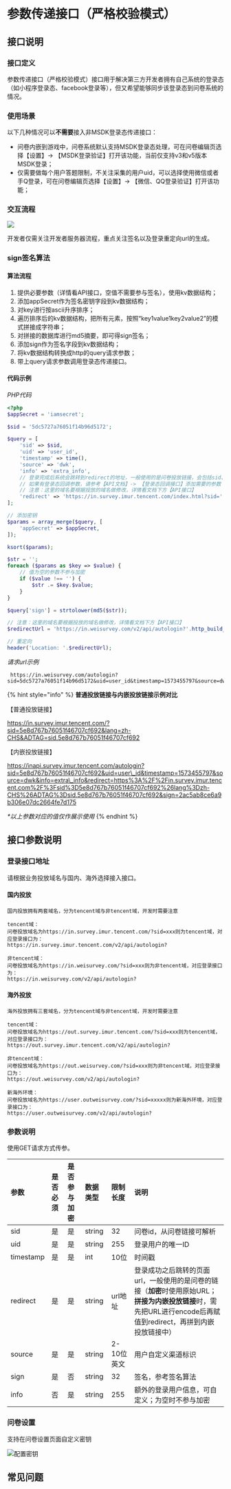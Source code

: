 # 参数传递接口（严格校验模式）

## 接口说明

### 接口定义

参数传递接口（严格校验模式）接口用于解决第三方开发者拥有自己系统的登录态（如小程序登录态、facebook登录等），但又希望能够同步该登录态到问卷系统的情况。

### 使用场景

以下几种情况可以**不需要**接入非MSDK登录态传递接口：

* 问卷内嵌到游戏中，问卷系统默认支持MSDK登录态处理，可在问卷编辑页选择【设置】-&gt; 【MSDK登录验证】打开该功能，当前仅支持v3和v5版本MSDK登录；
* 仅需要做每个用户答题限制，不关注采集的用户uid，可以选择使用微信或者手Q登录，可在问卷编辑页选择【设置】-&gt; 【微信、QQ登录验证】打开该功能；

### 交互流程

![](../.gitbook/assets/login_uml.jpg)

开发者仅需关注开发者服务器流程，重点关注签名以及登录重定向url的生成。

### sign签名算法

#### **算法流程**

1. 提供必要参数（详情看API接口，空值不需要参与签名），使用kv数据结构；
2. 添加appSecret作为签名密钥字段到kv数据结构；
3. 对key进行按ascii升序排序；
4. 遍历排序后的kv数据结构，把所有元素，按照“key1value1key2value2”的模式拼接成字符串；
5. 对拼接的数据库进行md5摘要，即可得sign签名；
6. 添加sign作为签名字段到kv数据结构；
7. 将kv数据结构转换成http的query请求参数；
8. 带上query请求参数调用登录态传递接口。

#### **代码示例**

_PHP代码_

```php
<?php
$appSecret = 'iamsecret';

$sid = '5dc5727a76051f14b96d5172';

$query = [
    'sid' => $sid,
    'uid' => 'user_id',
    'timestamp' => time(),
    'source' => 'dwk',
    'info' => 'extra_info',
    // 登录完成后系统会跳转到redirect的地址，一般使用的是问卷投放链接，会包括sid、lang内容
    // 如果有登录态回调参数，请参考【API文档】-> 【登录态回调接口】添加需要的参数
    // 注意：这里的域名要根据投放的域名做修改，详情看文档下方【API接口】
    'redirect' => 'https://in.survey.imur.tencent.com/index.html?sid='.$sid,
];

// 添加密钥
$params = array_merge($query, [
    'appSecret' => $appSecret,
]);

ksort($params);

$str = '';
foreach ($params as $key => $value) {
    // 值为空的参数不参与加密
    if ($value !== '') {
        $str .= $key.$value;
    }
}

$query['sign'] = strtolower(md5($str));

// 注意：这里的域名要根据投放的域名做修改，详情看文档下方【API接口】
$redirectUrl = 'https://in.weisurvey.com/v2/api/autologin?'.http_build_query($query);

// 重定向
header('Location: '.$redirectUrl);
```

_请求url示例_

```text
 https://in.weisurvey.com/autologin?sid=5dc5727a76051f14b96d5172&uid=user_id&timestamp=1573455797&source=dwk&info=extra_info&redirect=https%3A%2F%2Fin.survey.imur.tencent.com%2Findex.html%3Fsid%3D5dc5727a76051f14b96d5172&sign=2ac5ab8ce6a9b306e07dc2664fe7d175
```

{% hint style="info" %}
**普通投放链接与内嵌投放链接示例对比**

【普通投放链接】

https://in.survey.imur.tencent.com/?sid=5e8d767b76051f46707cf692&lang=zh-CHS&ADTAG=sid.5e8d767b76051f46707cf692

【内嵌投放链接】

 https://inapi.survey.imur.tencent.com/autologin?sid=5e8d767b76051f46707cf692&uid=user\_id&timestamp=1573455797&source=dwk&info=extra\_info&redirect=https%3A%2F%2Fin.survey.imur.tencent.com%2F%3Fsid%3D5e8d767b76051f46707cf692%26lang%3Dzh-CHS%26ADTAG%3Dsid.5e8d767b76051f46707cf692&sign=2ac5ab8ce6a9b306e07dc2664fe7d175

_\*以上参数对应的值仅作展示使用_
{% endhint %}

## **接口参数说明**

### **登录接口地址**

请根据业务投放域名与国内、海外选择接入接口。

#### **国内投放**

```text
国内投放拥有两套域名，分为tencent域与非tencent域，开发时需要注意

tencent域：
问卷投放域名为https://in.survey.imur.tencent.com/?sid=xxx则为tencent域，对应登录接口为：
https://in.survey.imur.tencent.com/v2/api/autologin?

非tencent域：
问卷投放域名为https://in.weisurvey.com/?sid=xxx则为非tencent域，对应登录接口为：
https://in.weisurvey.com/v2/api/autologin?
```

#### **海外投放**

```text
海外投放拥有三套域名，分为tencent域与非tencent域，开发时需要注意

tencent域：
问卷投放域名为https://out.survey.imur.tencent.com/?sid=xxx则为tencent域，对应登录接口为：
https://out.survey.imur.tencent.com/v2/api/autologin?

非tencent域：
问卷投放域名为https://out.weisurvey.com/?sid=xxx则为非tencent域，对应登录接口为：
https://out.weisurvey.com/v2/api/autologin?

新海外环境：
问卷投放域名为https://user.outweisurvey.com/?sid=xxxxx则为新海外环境，对应登录接口为：
https://user.outweisurvey.com/v2/api/autologin?
```

### **参数说明**

使用GET请求方式传参。

| 参数 | 是否必须 | 是否参与加密 | 数据类型 | 限制长度 | 说明 |
| :--- | :--- | :--- | :--- | :--- | :--- |
| sid | 是 | 是 | string | 32 | 问卷id，从问卷链接可解析 |
| uid | 是 | 是 | string | 255 | 登录用户的唯一ID |
| timestamp | 是 | 是 | int | 10位 | 时间戳 |
| redirect | 是 | 是 | string | url地址 | 登录成功之后跳转的页面url，一般使用的是问卷的链接（**加密**时使用原始URL；**拼接为内嵌投放链接**时，需先把URL进行encode后再赋值到redirect，再拼到内嵌投放链接中） |
| source | 是 | 是 | string | 2-10位英文 | 用户自定义渠道标识 |
| sign | 是 | 否 | string | 32 | 签名，参考签名算法 |
| info | 否 | 是 | string | 255 | 额外的登录用户信息，可自定义；为空时不参与加密 |

### 问卷设置

支持在问卷设置页面自定义密钥

![&#x914D;&#x7F6E;&#x5BC6;&#x94A5;](../.gitbook/assets/image%20%2818%29.png)

## 常见问题

